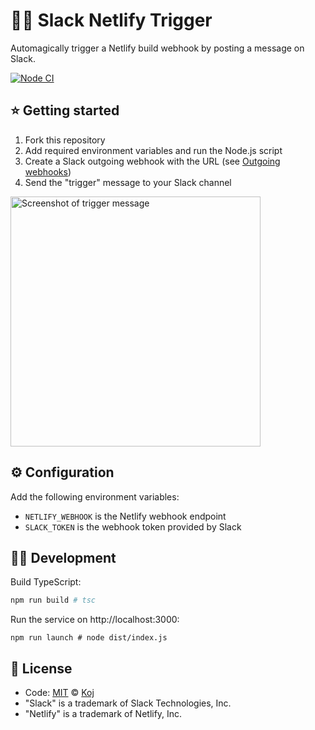 # 🔔🌐 Slack Netlify Trigger

Automagically trigger a Netlify build webhook by posting a message on Slack.

[![Node CI](https://github.com/koj-co/slack-netlify-trigger/workflows/Node%20CI/badge.svg)](https://github.com/koj-co/slack-netlify-trigger/actions?query=workflow%3A%22Node+CI%22)

## ⭐ Getting started

1. Fork this repository
1. Add required environment variables and run the Node.js script
1. Create a Slack outgoing webhook with the URL (see [Outgoing webhooks](https://api.slack.com/outgoing-webhooks))
1. Send the "trigger" message to your Slack channel

<img alt="Screenshot of trigger message" width="400" src="https://raw.githubusercontent.com/koj-co/slack-netlify-trigger/master/screenshot.png">

## ⚙️ Configuration

Add the following environment variables:

- `NETLIFY_WEBHOOK` is the Netlify webhook endpoint
- `SLACK_TOKEN` is the webhook token provided by Slack

## 👩‍💻 Development

Build TypeScript:

```bash
npm run build # tsc
```

Run the service on http://localhost:3000:

```
npm run launch # node dist/index.js
```

## 📄 License

- Code: [MIT](./LICENSE) © [Koj](https://joinkoj.com)
- "Slack" is a trademark of Slack Technologies, Inc.
- "Netlify" is a trademark of Netlify, Inc.
